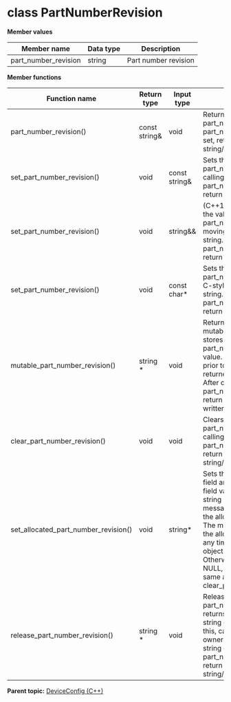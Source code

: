 # class PartNumberRevision

 **Member values** 

|Member name|Data type|Description|
|-----------|---------|-----------|
|part\_number\_revision|string|Part number revision|

 **Member functions** 

|Function name|Return type|Input type|Description|
|-------------|-----------|----------|-----------|
|part\_number\_revision\(\)|const string&|void|Returns the current value of part\_number\_revision. If part\_number\_revision is not set, returns the empty string/empty bytes.|
|set\_part\_number\_revision\(\)|void|const string&|Sets the value of part\_number\_revision. After calling this, part\_number\_revision\(\) will return a copy of value.|
|set\_part\_number\_revision\(\)|void|string&&|\(C++11 and beyond\): Sets the value of part\_number\_revision, moving from the passed string. After calling this, part\_number\_revision\(\) will return a copy of value.|
|set\_part\_number\_revision\(\)|void|const char\*|Sets the value of part\_number\_revision using a C-style null-terminated string. After calling this, part\_number\_revision\(\) will return a copy of value.|
|mutable\_part\_number\_revision\(\)|string \*|void|Returns a pointer to the mutable string object that stores part\_number\_revision's value. If the field was not set prior to the call, then the returned string will be empty. After calling this, part\_number\_revision\(\) will return whatever value is written into the given string.|
|clear\_part\_number\_revision\(\)|void|void|Clears the value of part\_number\_revision. After calling this, part\_number\_revision\(\) will return the empty string/empty bytes.|
|set\_allocated\_part\_number\_revision\(\)|void|string\*|Sets the string object to the field and frees the previous field value if it exists. If the string pointer is not NULL, the message takes ownership of the allocated string object. The message is free to delete the allocated string object at any time, so references to the object may be invalidated. Otherwise, if the value is NULL, the behavior is the same as calling clear\_part\_number\_revision\(\).|
|release\_part\_number\_revision\(\)|string \*|void|Releases the ownership of part\_number\_revision and returns the pointer of the string object. After calling this, caller takes the ownership of the allocated string object and part\_number\_revision\(\) will return the empty string/empty bytes.|

**Parent topic:** [DeviceConfig \(C++\)](../../summary_pages/DeviceConfig.md)

